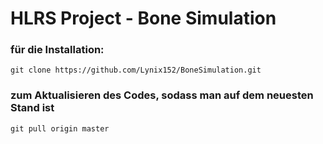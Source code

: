 # HLRS Project - Bone Simulation

### für die Installation:

```
git clone https://github.com/Lynix152/BoneSimulation.git
```



### zum Aktualisieren des Codes, sodass man auf dem neuesten Stand ist 
```
git pull origin master
```